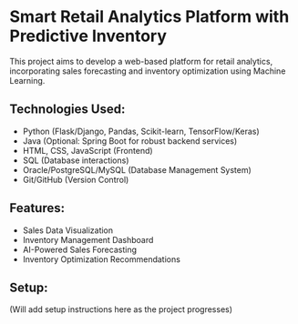 # Smart Retail Analytics Platform with Predictive Inventory

This project aims to develop a web-based platform for retail analytics, incorporating sales forecasting and inventory optimization using Machine Learning.

## Technologies Used:
- Python (Flask/Django, Pandas, Scikit-learn, TensorFlow/Keras)
- Java (Optional: Spring Boot for robust backend services)
- HTML, CSS, JavaScript (Frontend)
- SQL (Database interactions)
- Oracle/PostgreSQL/MySQL (Database Management System)
- Git/GitHub (Version Control)

## Features:
- Sales Data Visualization
- Inventory Management Dashboard
- AI-Powered Sales Forecasting
- Inventory Optimization Recommendations

## Setup:
(Will add setup instructions here as the project progresses)